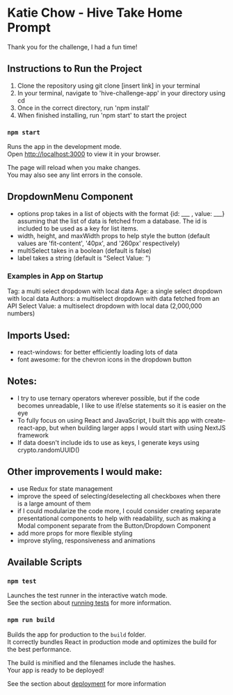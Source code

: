 
# Katie Chow - Hive Take Home Prompt

Thank you for the challenge, I had a fun time!

## Instructions to Run the Project
1) Clone the repository using git clone [insert link] in your terminal
2) In your terminal, navigate to 'hive-challenge-app' in your directory using cd
3) Once in the correct directory, run 'npm install'
3) When finished installing, run 'npm start' to start the project

### `npm start`

Runs the app in the development mode.\
Open [http://localhost:3000](http://localhost:3000) to view it in your browser.

The page will reload when you make changes.\
You may also see any lint errors in the console.

## DropdownMenu Component
* options prop takes in a list of objects with the format {id: ___ , value: ___} assuming that the list of data is fetched from a database. The id is included to be used as a key for list items.
* width, height, and maxWidth props to help style the button (default values are 'fit-content', '40px', and '260px' respectively)
* multiSelect takes in a boolean (default is false)
* label takes a string (default is "Select Value: ")
  
### Examples in App on Startup
Tag: a multi select dropdown with local data
Age: a single select dropdown with local data
Authors: a multiselect dropdown with data fetched from an API
Select Value: a multiselect dropdown with local data (2,000,000 numbers)
  
## Imports Used:
* react-windows: for better efficiently loading lots of data
* font awesome: for the chevron icons in the dropdown button

## Notes:
* I try to use ternary operators wherever possible, but if the code becomes unreadable, I like to use if/else statements so it is easier on the eye
* To fully focus on using React and JavaScript, I built this app with create-react-app, but when building larger apps I would start with using NextJS framework
* If data doesn't include ids to use as keys, I generate keys using crypto.randomUUID()

## Other improvements I would make:
* use Redux for state management
* improve the speed of selecting/deselecting all checkboxes when there is a large amount of them
* if I could modularize the code more, I could consider creating separate presentational components to help with readability, such as making a Modal component separate from the Button/Dropdown Component
* add more props for more flexible styling
* improve styling, responsiveness and animations

## Available Scripts

### `npm test`

Launches the test runner in the interactive watch mode.\
See the section about [running tests](https://facebook.github.io/create-react-app/docs/running-tests) for more information.

### `npm run build`

Builds the app for production to the `build` folder.\
It correctly bundles React in production mode and optimizes the build for the best performance.

The build is minified and the filenames include the hashes.\
Your app is ready to be deployed!

See the section about [deployment](https://facebook.github.io/create-react-app/docs/deployment) for more information

